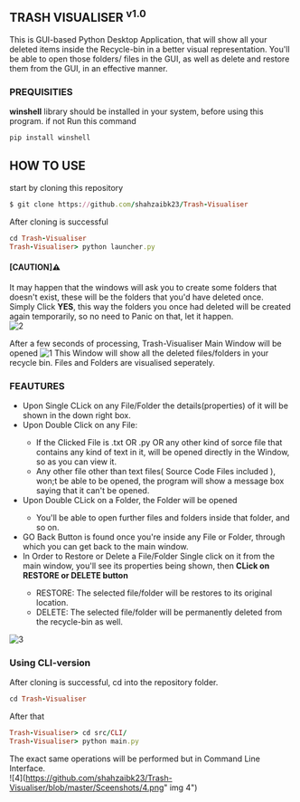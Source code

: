 ## TRASH VISUALISER <sup>v1.0</sup>
This is GUI-based Python Desktop Application, that will show all your deleted items inside the Recycle-bin in a better visual representation. You'll be able to open those folders/ files in the GUI, as well as delete and restore them from the GUI, in an effective manner.

### PREQUISITIES
**winshell** library should be installed in your system, before using this program. if not
Run this command
```ruby
pip install winshell
```

## HOW TO USE
start by cloning this repository 
```ruby
$ git clone https://github.com/shahzaibk23/Trash-Visualiser
```
After cloning is successful
```ruby
cd Trash-Visualiser
Trash-Visualiser> python launcher.py
```
#### [CAUTION]⚠️
It may happen that the windows will ask you to create some folders that doesn't exist, these will be the folders that you'd have deleted once. <br />
Simply Click <b>YES</b>, this way the folders you once had deleted will be created again temporarily, so no need to Panic on that, let it happen. <br />
![2](https://github.com/shahzaibk23/Trash-Visualiser/blob/master/Sceenshots/2.PNG "img 2") <br />

After a few seconds of processing, Trash-Visualiser Main Window will be opened
![1](https://github.com/shahzaibk23/Trash-Visualiser/blob/master/Sceenshots/1.PNG "img 1")
This Window will show all the deleted files/folders in your recycle bin.
Files and Folders are visualised seperately.

### FEAUTURES
<ul>
<li> Upon Single CLick on any File/Folder the details(properties) of it will be shown in the down right box. </li>
<li> Upon Double Click on any File: </li>
<ul>
<li> If the Clicked File is .txt OR .py OR any other kind of sorce file that contains any kind of text in it, will be opened directly in the Window, so as you can view it. </li>
<li> Any other file other than text files( Source Code Files included ), won;t be able to be opened, the program will show a message box saying that it can't be opened. </li>
</ul>
<li> Upon Double CLick on a Folder, the Folder will be opened </li>
<ul>
<li> You'll be able to open further files and folders inside that folder, and so on.</li>
</ul>
<li> GO Back Button is found once you're inside any File or Folder, through which you can get back to the main window.</li>
<li> In Order to Restore or Delete a File/Folder Single click on it from the main window, you'll see its properties being shown, then <b>CLick on RESTORE or DELETE button</b> </li>
<ul>
<li>RESTORE: The selected file/folder will be restores to its original location.</li>
<li>DELETE: The selected file/folder will be permanently deleted from the recycle-bin as well.</li>
</ul>
</ul>

![3](https://github.com/shahzaibk23/Trash-Visualiser/blob/master/Sceenshots/3.gif "img 3")

### Using CLI-version
After cloning is successful, cd into the repository folder.
```ruby
cd Trash-Visualiser
```
After that 
```ruby
Trash-Visualiser> cd src/CLI/
Trash-Visualiser> python main.py
```
The exact same operations will be performed but in Command Line Interface.<br />
![4](https://github.com/shahzaibk23/Trash-Visualiser/blob/master/Sceenshots/4.png" img 4") 
